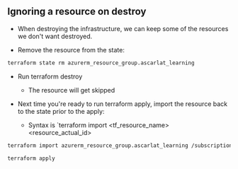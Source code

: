 Ignoring a resource on destroy
------------------------------
* When destroying the infrastructure, we can keep some of the resources we don't want destroyed.

* Remove the resource from the state:

```bash
terraform state rm azurerm_resource_group.ascarlat_learning
```

* Run terraform destroy
  - The resource will get skipped

* Next time you're ready to run terraform apply, import the resource back to the state prior to the apply:
  - Syntax is `terraform import <tf_resource_name> <resource_actual_id>
  
```bash
terraform import azurerm_resource_group.ascarlat_learning /subscriptions/b1727ba9-866b-4deb-af19-afeaa4644c88/resourceGroups/ascarlat_learning

terraform apply
```